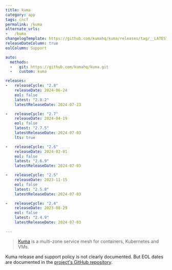 ```yaml
---
title: kuma
category: app
tags: cncf
permalink: /kuma
alternate_urls:
-   /kuma
changelogTemplate: https://github.com/kumahq/kuma/releases/tag/__LATEST__
releaseDateColumn: true
eolColumn: Support

auto:
  methods:
  -   git: https://github.com/kumahq/kuma.git
  -   custom: kuma

releases:
-   releaseCycle: "2.8"
    releaseDate: 2024-06-24
    eol: false
    latest: "2.8.2"
    latestReleaseDate: 2024-07-23

-   releaseCycle: "2.7"
    releaseDate: 2024-04-19
    eol: false
    latest: "2.7.5"
    latestReleaseDate: 2024-07-03
    lts: true

-   releaseCycle: "2.6"
    releaseDate: 2024-02-01
    eol: false
    latest: "2.6.9"
    latestReleaseDate: 2024-07-03

-   releaseCycle: "2.5"
    releaseDate: 2023-11-15
    eol: false
    latest: "2.5.8"
    latestReleaseDate: 2024-07-03

-   releaseCycle: "2.4"
    releaseDate: 2023-08-29
    eol: false
    latest: "2.4.9"
    latestReleaseDate: 2024-07-03

---
```


> [Kuma](https://kuma.io/) is a multi-zone service mesh for containers, Kubernetes and VMs.

Kuma release and support policy is not clearly documented. But EOL dates are documented in the [project's GitHub repository](https://github.com/kumahq/kuma/blob/master/versions.yml).